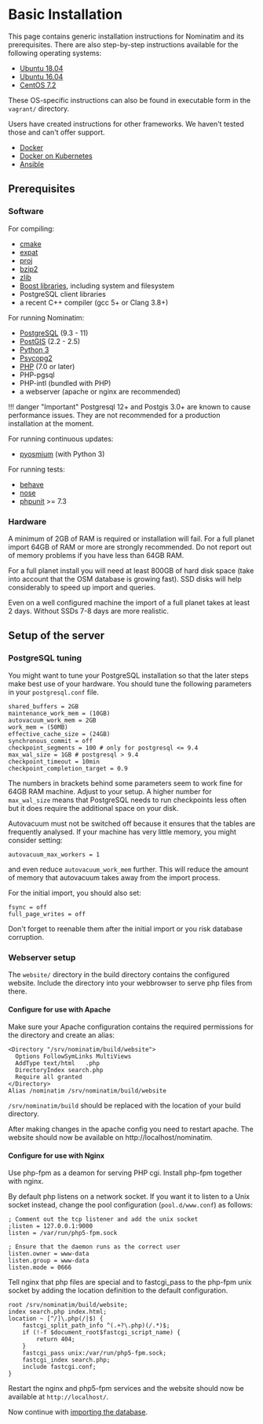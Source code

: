 # Basic Installation

This page contains generic installation instructions for Nominatim and its
prerequisites. There are also step-by-step instructions available for
the following operating systems:

  * [Ubuntu 18.04](../appendix/Install-on-Ubuntu-18.md)
  * [Ubuntu 16.04](../appendix/Install-on-Ubuntu-16.md)
  * [CentOS 7.2](../appendix/Install-on-Centos-7.md)

These OS-specific instructions can also be found in executable form
in the `vagrant/` directory.

Users have created instructions for other frameworks. We haven't tested those
and can't offer support.

  * [Docker](https://github.com/mediagis/nominatim-docker)
  * [Docker on Kubernetes](https://github.com/peter-evans/nominatim-k8s)
  * [Ansible](https://github.com/synthesio/infra-ansible-nominatim)

## Prerequisites

### Software

For compiling:

  * [cmake](https://cmake.org/)
  * [expat](https://libexpat.github.io/)
  * [proj](https://proj.org/)
  * [bzip2](http://www.bzip.org/)
  * [zlib](https://www.zlib.net/)
  * [Boost libraries](https://www.boost.org/), including system and filesystem
  * PostgreSQL client libraries
  * a recent C++ compiler (gcc 5+ or Clang 3.8+)

For running Nominatim:

  * [PostgreSQL](https://www.postgresql.org) (9.3 - 11)
  * [PostGIS](https://postgis.org) (2.2 - 2.5)
  * [Python 3](https://www.python.org/)
  * [Psycopg2](https://initd.org/psycopg)
  * [PHP](https://php.net) (7.0 or later)
  * PHP-pgsql
  * PHP-intl (bundled with PHP)
  * a webserver (apache or nginx are recommended)

!!! danger "Important"
    Postgresql 12+ and Postgis 3.0+ are known to cause performance issues. They are
    not recommended for a production installation at the moment.

For running continuous updates:

  * [pyosmium](https://osmcode.org/pyosmium/) (with Python 3)

For running tests:

  * [behave](http://pythonhosted.org/behave/)
  * [nose](https://nose.readthedocs.io)
  * [phpunit](https://phpunit.de) >= 7.3

### Hardware

A minimum of 2GB of RAM is required or installation will fail. For a full
planet import 64GB of RAM or more are strongly recommended. Do not report
out of memory problems if you have less than 64GB RAM.

For a full planet install you will need at least 800GB of hard disk space
(take into account that the OSM database is growing fast). SSD disks
will help considerably to speed up import and queries.

Even on a well configured machine the import of a full planet takes
at least 2 days. Without SSDs 7-8 days are more realistic.

## Setup of the server

### PostgreSQL tuning

You might want to tune your PostgreSQL installation so that the later steps
make best use of your hardware. You should tune the following parameters in
your `postgresql.conf` file.

    shared_buffers = 2GB
    maintenance_work_mem = (10GB)
    autovacuum_work_mem = 2GB
    work_mem = (50MB)
    effective_cache_size = (24GB)
    synchronous_commit = off
    checkpoint_segments = 100 # only for postgresql <= 9.4
    max_wal_size = 1GB # postgresql > 9.4
    checkpoint_timeout = 10min
    checkpoint_completion_target = 0.9

The numbers in brackets behind some parameters seem to work fine for
64GB RAM machine. Adjust to your setup. A higher number for `max_wal_size`
means that PostgreSQL needs to run checkpoints less often but it does require
the additional space on your disk.

Autovacuum must not be switched off because it ensures that the
tables are frequently analysed. If your machine has very little memory,
you might consider setting:

    autovacuum_max_workers = 1

and even reduce `autovacuum_work_mem` further. This will reduce the amount
of memory that autovacuum takes away from the import process.

For the initial import, you should also set:

    fsync = off
    full_page_writes = off

Don't forget to reenable them after the initial import or you risk database
corruption.


### Webserver setup

The `website/` directory in the build directory contains the configured
website. Include the directory into your webbrowser to serve php files
from there.

#### Configure for use with Apache

Make sure your Apache configuration contains the required permissions for the
directory and create an alias:

    <Directory "/srv/nominatim/build/website">
      Options FollowSymLinks MultiViews
      AddType text/html   .php
      DirectoryIndex search.php
      Require all granted
    </Directory>
    Alias /nominatim /srv/nominatim/build/website

`/srv/nominatim/build` should be replaced with the location of your
build directory.

After making changes in the apache config you need to restart apache.
The website should now be available on http://localhost/nominatim.

#### Configure for use with Nginx

Use php-fpm as a deamon for serving PHP cgi. Install php-fpm together with nginx.

By default php listens on a network socket. If you want it to listen to a
Unix socket instead, change the pool configuration (`pool.d/www.conf`) as
follows:

    ; Comment out the tcp listener and add the unix socket
    ;listen = 127.0.0.1:9000
    listen = /var/run/php5-fpm.sock

    ; Ensure that the daemon runs as the correct user
    listen.owner = www-data
    listen.group = www-data
    listen.mode = 0666

Tell nginx that php files are special and to fastcgi_pass to the php-fpm
unix socket by adding the location definition to the default configuration.

    root /srv/nominatim/build/website;
    index search.php index.html;
    location ~ [^/]\.php(/|$) {
        fastcgi_split_path_info ^(.+?\.php)(/.*)$;
        if (!-f $document_root$fastcgi_script_name) {
            return 404;
        }
        fastcgi_pass unix:/var/run/php5-fpm.sock;
        fastcgi_index search.php;
        include fastcgi.conf;
    }

Restart the nginx and php5-fpm services and the website should now be available
at `http://localhost/`.


Now continue with [importing the database](Import-and-Update.md).
